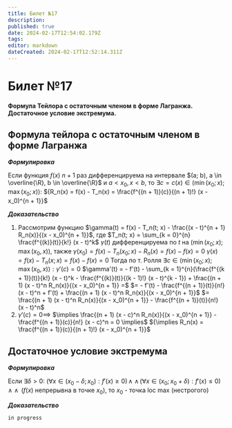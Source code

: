 ```yaml
---
title: Билет №17
description: 
published: true
date: 2024-02-17T12:54:02.179Z
tags: 
editor: markdown
dateCreated: 2024-02-17T12:52:14.311Z
---
```


# Билет №17
#### Формула Тейлора с остаточным членом в форме Лагранжа. Достаточное условие экстремума. 

## Формула тейлора с остаточным членом в форме Лагранжа

***Формулировка***

Если функция $f(x)$ $n + 1$ раз дифференцируема на интервале 
$(a; b), a \in \overline{\R}, b \in \overline{\R}$ 
и $a < x_0, x < b$, то $\exists c = c(x) \in (\min(x_0; x); \max(x_0; x)):$
${R_n(x) = f(x) - T_n(x) = \frac{f^{(n + 1)}(c)}{(n + 1)!} (x - x_0)^{n + 1}}$

***Доказательство***

1. Рассмотрим функцию
	$\gamma(t) = f(x) - T_n(t; x) - \frac{(x - t)^{n + 1} R_n(x)}{(x - x_0)^{n + 1}}$, где
	$T_n(t; x) = \sum_{k = 0}^{n} \frac{f^{(k)}(t)}{k!} (x - t)^k$
	$\gamma(t)$ дифференцируема по $t$ на $(\min(x_0; x); \max(x_0, x))$, также
	$\gamma(x_0) = f(x) - T_n(x_0; x) - R_n(x) = f(x) - f(x) = 0$
	$\gamma(x) = f(x) - T_n(x; x) = f(x) - f(x) = 0$
	Тогда по т. Ролля $\exists c \in (\min(x_0; x); \max(x_0, x)): \gamma'(c) = 0$
	$\gamma'(t) = - f'(t) - \sum_{k = 1}^{n}(\frac{f^{(k + 1)}(t)}{k!} (x - t)^k  - \frac{f^{(k)}(t)}{(k - 1)!} (x - t)^{k - 1}) + \frac{(n + 1) (x - t)^n R_n(x)}{(x - x_0)^{n + 1}} =$
	$= - f'(t) - \frac{f^{(n + 1)}(t)}{n!} (x - t)^n + f'(t) + \frac{(n + 1) (x - t)^n R_n(x)}{(x - x_0)^{n + 1}}$
	$= \frac{(n + 1) (x - t)^n R_n(x)}{(x - x_0)^{n + 1}} - \frac{f^{(n + 1)}(t)}{n!} (x - t)^n$
2. $\gamma'(c) = 0 \implies$
	$\implies \frac{(n + 1) (x - c)^n R_n(x)}{(x - x_0)^{n + 1}} - \frac{f^{(n + 1)}(c)}{n!} (x - c)^n = 0 \implies$
	${\implies R_n(x) = \frac{f^{(n + 1)}(c)}{(n + 1)!} (x - x_0)^{n + 1}}$
  
## Достаточное условие экстремума

***Формулировка***

Если $\exists \delta > 0:$
$(\forall x \in (x_0 - \delta; x_0): f'(x) \ge 0) \, \wedge$
$\wedge \, (\forall x \in (x_0; x_0 + \delta): f'(x) \le 0) \, \wedge$
$\wedge \,$ ($f(x)$ непрерывна в точке $x_0$), то $x_0$ - точка loc max (нестрогого)

***Доказательство***

`in progress`